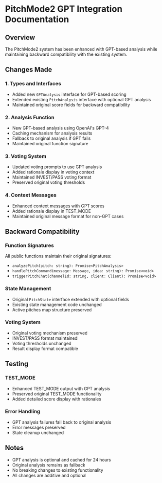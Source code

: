 # PitchMode2 GPT Integration Documentation

## Overview
The PitchMode2 system has been enhanced with GPT-based analysis while maintaining backward compatibility with the existing system.

## Changes Made

### 1. Types and Interfaces
- Added new `GPTAnalysis` interface for GPT-based scoring
- Extended existing `PitchAnalysis` interface with optional GPT analysis
- Maintained original score fields for backward compatibility

### 2. Analysis Function
- New GPT-based analysis using OpenAI's GPT-4
- Caching mechanism for analysis results
- Fallback to original analysis if GPT fails
- Maintained original function signature

### 3. Voting System
- Updated voting prompts to use GPT analysis
- Added rationale display in voting context
- Maintained INVEST/PASS voting format
- Preserved original voting thresholds

### 4. Context Messages
- Enhanced context messages with GPT scores
- Added rationale display in TEST_MODE
- Maintained original message format for non-GPT cases

## Backward Compatibility

### Function Signatures
All public functions maintain their original signatures:
- `analyzePitch(pitch: string): Promise<PitchAnalysis>`
- `handlePitchCommand(message: Message, idea: string): Promise<void>`
- `triggerPitchChat(channelId: string, client: Client): Promise<void>`

### State Management
- Original `PitchState` interface extended with optional fields
- Existing state management code unchanged
- Active pitches map structure preserved

### Voting System
- Original voting mechanism preserved
- INVEST/PASS format maintained
- Voting thresholds unchanged
- Result display format compatible

## Testing

### TEST_MODE
- Enhanced TEST_MODE output with GPT analysis
- Preserved original TEST_MODE functionality
- Added detailed score display with rationales

### Error Handling
- GPT analysis failures fall back to original analysis
- Error messages preserved
- State cleanup unchanged

## Notes
- GPT analysis is optional and cached for 24 hours
- Original analysis remains as fallback
- No breaking changes to existing functionality
- All changes are additive and optional 